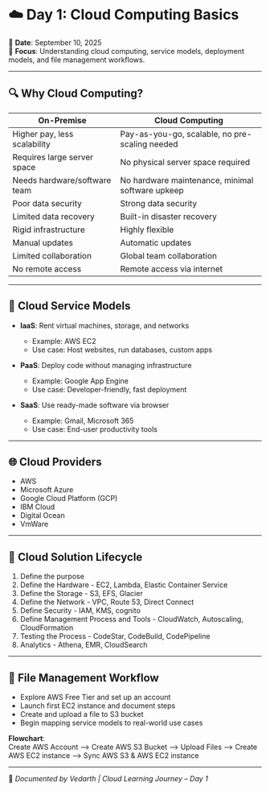 # ☁️ Day 1: Cloud Computing Basics

📅 **Date**: September 10, 2025  
🧠 **Focus**: Understanding cloud computing, service models, deployment models, and file management workflows.

---

## 🔍 Why Cloud Computing?

| On-Premise                          | Cloud Computing                                |
|------------------------------------|------------------------------------------------|
| Higher pay, less scalability       | Pay-as-you-go, scalable, no pre-scaling needed |
| Requires large server space        | No physical server space required              |
| Needs hardware/software team       | No hardware maintenance, minimal software upkeep |
| Poor data security                 | Strong data security                           |
| Limited data recovery              | Built-in disaster recovery                     |
| Rigid infrastructure               | Highly flexible                                |
| Manual updates                     | Automatic updates                              |
| Limited collaboration              | Global team collaboration                      |
| No remote access                   | Remote access via internet                     |

---

## 🧱 Cloud Service Models

- **IaaS**: Rent virtual machines, storage, and networks  
  - Example: AWS EC2  
  - Use case: Host websites, run databases, custom apps

- **PaaS**: Deploy code without managing infrastructure  
  - Example: Google App Engine  
  - Use case: Developer-friendly, fast deployment

- **SaaS**: Use ready-made software via browser  
  - Example: Gmail, Microsoft 365  
  - Use case: End-user productivity tools

---

## 🌐 Cloud Providers

- AWS  
- Microsoft Azure  
- Google Cloud Platform (GCP)  
- IBM Cloud
- Digital Ocean
- VmWare

---

## 🔄 Cloud Solution Lifecycle

1. Define the purpose
2. Define the Hardware - EC2, Lambda, Elastic Container Service
3. Define the Storage - S3, EFS, Glacier
4. Define the Network - VPC, Route 53, Direct Connect
5. Define Security - IAM, KMS, cognito
6. Define Management Process and Tools - CloudWatch, Autoscaling, CloudFormation
7. Testing the Process - CodeStar, CodeBuild, CodePipeline
8. Analytics - Athena, EMR, CloudSearch

---

## 📁 File Management Workflow

- Explore AWS Free Tier and set up an account
- Launch first EC2 instance and document steps
- Create and upload a file to S3 bucket
- Begin mapping service models to real-world use cases

**Flowchart**:  
Create AWS Account --> Create AWS S3 Bucket --> Upload Files --> Create AWS EC2 instance --> Sync AWS S3 & AWS EC2 instance

---

📖 *Documented by Vedarth | Cloud Learning Journey – Day 1*
